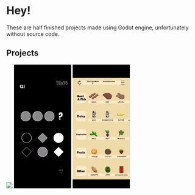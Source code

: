 # Hey!
These are half finished projects made using Godot engine, unfortunately without source code.


## Projects





<p float="left">
  <img src="gif3.gif" width="150">
  <img src="gif4.gif" width="150">
  <img src="gif5.gif" width="150">
</p>
